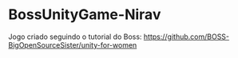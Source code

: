 # BossUnityGame-Nirav
Jogo criado seguindo o tutorial do Boss: https://github.com/BOSS-BigOpenSourceSister/unity-for-women
